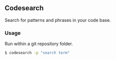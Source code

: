 ## Codesearch

Search for patterns and phrases in your code base.

### Usage
Run within a git repository folder.

```bash
$ codesearch -p "search term"
```